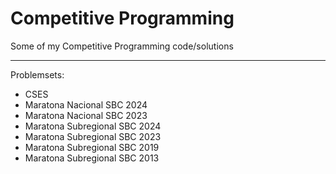 # Competitive Programming

Some of my Competitive Programming code/solutions

---

Problemsets:
- CSES
- Maratona Nacional SBC 2024
- Maratona Nacional SBC 2023
- Maratona Subregional SBC 2024
- Maratona Subregional SBC 2023
- Maratona Subregional SBC 2019
- Maratona Subregional SBC 2013